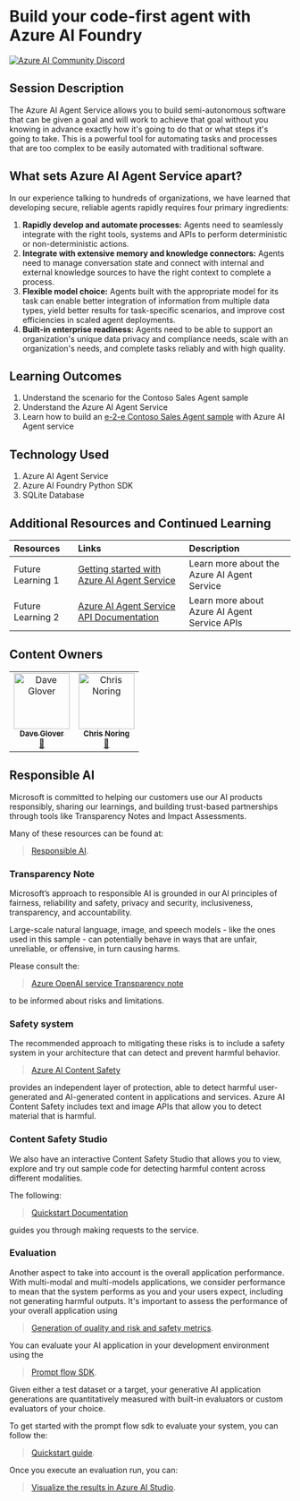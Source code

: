 # Build your code-first agent with Azure AI Foundry

[![Azure AI Community Discord](
https://dcbadge.vercel.app/api/server/ByRwuEEgH4)](https://discord.com/invite/ByRwuEEgH4?WT.mc_id=aiml-00001-leestott)

## Session Description

The Azure AI Agent Service allows you to build semi-autonomous software that can be given a goal and will work to achieve that goal without you knowing in advance exactly how it's going to do that or what steps it's going to take. This is a powerful tool for automating tasks and processes that are too complex to be easily automated with traditional software.

## What sets Azure AI Agent Service apart?

In our experience talking to hundreds of organizations, we have learned that developing secure, reliable agents rapidly requires four primary ingredients:

1. **Rapidly develop and automate processes:** Agents need to seamlessly integrate with the right tools, systems and APIs to perform deterministic or non-deterministic actions.
1. **Integrate with extensive memory and knowledge connectors:** Agents need to manage conversation state and connect with internal and external knowledge sources to have the right context to complete a process.
1. **Flexible model choice:** Agents built with the appropriate model for its task can enable better integration of information from multiple data types, yield better results for task-specific scenarios, and improve cost efficiencies in scaled agent deployments.
1. **Built-in enterprise readiness:** Agents need to be able to support an organization's unique data privacy and compliance needs, scale with an organization's needs, and complete tasks reliably and with high quality.

## Learning Outcomes

1. Understand the scenario for the Contoso Sales Agent sample
1. Understand the Azure AI Agent Service
1. Learn how to build an [e-2-e Contoso Sales Agent sample](https://aka.ms/aitour/wrk552) with Azure AI Agent service

## Technology Used

1. Azure AI Agent Service
1. Azure AI Foundry Python SDK
1. SQLite Database

## Additional Resources and Continued Learning

| Resources          | Links                             | Description        |
|:-------------------|:----------------------------------|:-------------------|
| Future Learning 1  | [Getting started with Azure AI Agent Service](https://techcommunity.microsoft.com/blog/azure-ai-services-blog/introducing-azure-ai-agent-service/4298357) | Learn more about the Azure AI Agent Service|
| Future Learning 2  | [Azure AI Agent Service API Documentation](https://learn.microsoft.com/en-us/python/api/overview/azure/ai-projects-readme) | Learn more about Azure AI Agent Service APIs|

## Content Owners

<!-- ALL-CONTRIBUTORS-LIST:START - Do not remove or modify this section -->

<table>
<tr>
    <td align="center"><a href="http://learnanalytics.microsoft.com">
        <img src="https://github.com/gloveboxes.png" width="100px;" alt="Dave Glover
"/><br />
        <sub><b>Dave Glover
</b></sub></a><br />
            <a href="https://github.com/gloveboxes" title="talk">📢</a>
    </td>
        <td align="center"><a href="http://learnanalytics.microsoft.com">
        <img src="https://github.com/softchris.png" width="100px;" alt="Chris Noring
"/><br />
        <sub><b>Chris Noring
</b></sub></a><br />
            <a href="https://github.com/softchris" title="talk">📢</a>
    </td>
</tr></table>


<!-- ALL-CONTRIBUTORS-LIST:END -->

## Responsible AI

Microsoft is committed to helping our customers use our AI products responsibly, sharing our learnings, and building trust-based partnerships through tools like Transparency Notes and Impact Assessments.

Many of these resources can be found at:

> [Responsible AI](https://aka.ms/RAI).


### Transparency Note

Microsoft’s approach to responsible AI is grounded in our AI principles of fairness, reliability and safety, privacy and security, inclusiveness, transparency, and accountability.

Large-scale natural language, image, and speech models - like the ones used in this sample - can potentially behave in ways that are unfair, unreliable, or offensive, in turn causing harms.

Please consult the:

> [Azure OpenAI service Transparency note](https://learn.microsoft.com/legal/cognitive-services/openai/transparency-note?tabs=text)

to be informed about risks and limitations.

### Safety system

The recommended approach to mitigating these risks is to include a safety system in your architecture that can detect and prevent harmful behavior.

> [Azure AI Content Safety](https://learn.microsoft.com/azure/ai-services/content-safety/overview)

provides an independent layer of protection, able to detect harmful user-generated and AI-generated content in applications and services. Azure AI Content Safety includes text and image APIs that allow you to detect material that is harmful. 

### Content Safety Studio

We also have an interactive Content Safety Studio that allows you to view, explore and try out sample code for detecting harmful content across different modalities. 

The following:

> [Quickstart Documentation](https://learn.microsoft.com/azure/ai-services/content-safety/quickstart-text?tabs=visual-studio%2Clinux&pivots=programming-language-rest) 

guides you through making requests to the service.

### Evaluation

Another aspect to take into account is the overall application performance. With multi-modal and multi-models applications, we consider performance to mean that the system performs as you and your users expect, including not generating harmful outputs. It's important to assess the performance of your overall application using

> [Generation of quality and risk and safety metrics](https://learn.microsoft.com/azure/ai-studio/concepts/evaluation-metrics-built-in).

You can evaluate your AI application in your development environment using the 

> [Prompt flow SDK](https://microsoft.github.io/promptflow/index.html). 

Given either a test dataset or a target, your generative AI application generations are quantitatively measured with built-in evaluators or custom evaluators of your choice. 

To get started with the prompt flow sdk to evaluate your system, you can follow the:

> [Quickstart guide](https://learn.microsoft.com/azure/ai-studio/how-to/develop/flow-evaluate-sdk). 

Once you execute an evaluation run, you can: 

> [Visualize the results in Azure AI Studio](https://learn.microsoft.com/azure/ai-studio/how-to/evaluate-flow-results).

